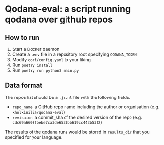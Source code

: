 # Qodana-eval: a script running qodana over github repos

## How to run
1. Start a Docker daemon
2. Create a `.env` file in a repository root specifying `QODANA_TOKEN`
3. Modify `conf/config.yaml` to your liking
4. Run `poetry install`
5. Run `poetry run python3 main.py`

## Data format
The repos list should be a `.jsonl` file with the following fields:
* `repo_name`: a GitHub repo name including the author or organisation (e.g. `kholkinilia/qodana-eval`)
* `revisaion`: a commit_sha of the desired version of the repo (e.g. `cdc69a6608fbebe7ca3de6533bb619cc443b53f2`)

The results of the qodana runs would be stored in `results_dir` that you specified for your language.
